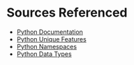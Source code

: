 # Sources Referenced
* [Python Documentation](https://docs.python.org/3/faq/general.html#why-was-python-created-in-the-first-place)
* [Python Unique Features](https://wiki.python.org/moin/BeginnersGuide/Overview)
* [Python Namespaces](https://docs.python.org/3/tutorial/classes.html)
* [Python Data Types](https://en.wikibooks.org/wiki/Python_Programming/Data_Types)
